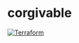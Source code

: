 # corgivable

[![Terraform](https://github.com/vaspoz/corgivable/actions/workflows/terraform.yml/badge.svg)](https://github.com/vaspoz/corgivable/actions/workflows/terraform.yml)
